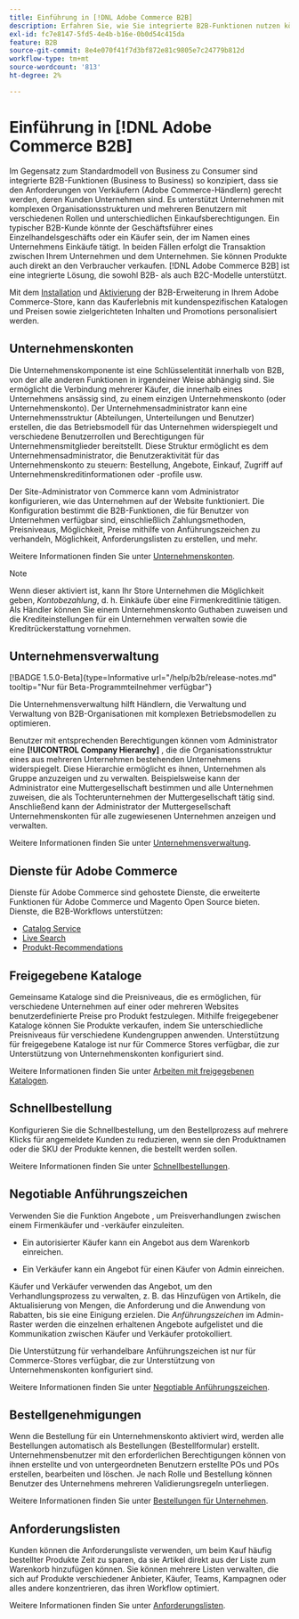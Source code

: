 ```yaml
---
title: Einführung in [!DNL Adobe Commerce B2B]
description: Erfahren Sie, wie Sie integrierte B2B-Funktionen nutzen können, um Ihre Anforderungen an Unternehmenskunden zu erfüllen.
exl-id: fc7e8147-5fd5-4e4b-b16e-0b0d54c415da
feature: B2B
source-git-commit: 8e4e070f41f7d3bf872e81c9805e7c24779b812d
workflow-type: tm+mt
source-wordcount: '813'
ht-degree: 2%

---
```


# Einführung in [!DNL Adobe Commerce B2B]

Im Gegensatz zum Standardmodell von Business zu Consumer sind integrierte B2B-Funktionen (Business to Business) so konzipiert, dass sie den Anforderungen von Verkäufern (Adobe Commerce-Händlern) gerecht werden, deren Kunden Unternehmen sind. Es unterstützt Unternehmen mit komplexen Organisationsstrukturen und mehreren Benutzern mit verschiedenen Rollen und unterschiedlichen Einkaufsberechtigungen. Ein typischer B2B-Kunde könnte der Geschäftsführer eines Einzelhandelsgeschäfts oder ein Käufer sein, der im Namen eines Unternehmens Einkäufe tätigt. In beiden Fällen erfolgt die Transaktion zwischen Ihrem Unternehmen und dem Unternehmen. Sie können Produkte auch direkt an den Verbraucher verkaufen. [!DNL Adobe Commerce B2B] ist eine integrierte Lösung, die sowohl B2B- als auch B2C-Modelle unterstützt.

Mit dem [Installation](install.md) und [Aktivierung](enable-basic-features.md) der B2B-Erweiterung in Ihrem Adobe Commerce-Store, kann das Kauferlebnis mit kundenspezifischen Katalogen und Preisen sowie zielgerichteten Inhalten und Promotions personalisiert werden.

## Unternehmenskonten

Die Unternehmenskomponente ist eine Schlüsselentität innerhalb von B2B, von der alle anderen Funktionen in irgendeiner Weise abhängig sind. Sie ermöglicht die Verbindung mehrerer Käufer, die innerhalb eines Unternehmens ansässig sind, zu einem einzigen Unternehmenskonto (oder Unternehmenskonto). Der Unternehmensadministrator kann eine Unternehmensstruktur (Abteilungen, Unterteilungen und Benutzer) erstellen, die das Betriebsmodell für das Unternehmen widerspiegelt und verschiedene Benutzerrollen und Berechtigungen für Unternehmensmitglieder bereitstellt. Diese Struktur ermöglicht es dem Unternehmensadministrator, die Benutzeraktivität für das Unternehmenskonto zu steuern: Bestellung, Angebote, Einkauf, Zugriff auf Unternehmenskreditinformationen oder -profile usw.

Der Site-Administrator von Commerce kann vom Administrator konfigurieren, wie das Unternehmen auf der Website funktioniert. Die Konfiguration bestimmt die B2B-Funktionen, die für Benutzer von Unternehmen verfügbar sind, einschließlich Zahlungsmethoden, Preisniveaus, Möglichkeit, Preise mithilfe von Anführungszeichen zu verhandeln, Möglichkeit, Anforderungslisten zu erstellen, und mehr.

Weitere Informationen finden Sie unter [Unternehmenskonten](account-companies.md).

>[!NOTE]
>
>Wenn dieser aktiviert ist, kann Ihr Store Unternehmen die Möglichkeit geben, _Kontobezahlung_, d. h. Einkäufe über eine Firmenkreditlinie tätigen. Als Händler können Sie einem Unternehmenskonto Guthaben zuweisen und die Krediteinstellungen für ein Unternehmen verwalten sowie die Kreditrückerstattung vornehmen.

## Unternehmensverwaltung

[!BADGE 1.5.0-Beta]{type=Informative url="/help/b2b/release-notes.md" tooltip="Nur für Beta-Programmteilnehmer verfügbar"}

Die Unternehmensverwaltung hilft Händlern, die Verwaltung und Verwaltung von B2B-Organisationen mit komplexen Betriebsmodellen zu optimieren.

Benutzer mit entsprechenden Berechtigungen können vom Administrator eine **[!UICONTROL Company Hierarchy]** , die die Organisationsstruktur eines aus mehreren Unternehmen bestehenden Unternehmens widerspiegelt. Diese Hierarchie ermöglicht es ihnen, Unternehmen als Gruppe anzuzeigen und zu verwalten. Beispielsweise kann der Administrator eine Muttergesellschaft bestimmen und alle Unternehmen zuweisen, die als Tochterunternehmen der Muttergesellschaft tätig sind. Anschließend kann der Administrator der Muttergesellschaft Unternehmenskonten für alle zugewiesenen Unternehmen anzeigen und verwalten.

Weitere Informationen finden Sie unter [Unternehmensverwaltung](manage-companies.md).

## Dienste für Adobe Commerce

Dienste für Adobe Commerce sind gehostete Dienste, die erweiterte Funktionen für Adobe Commerce und Magento Open Source bieten. Dienste, die B2B-Workflows unterstützen:

* [Catalog Service](https://experienceleague.adobe.com/docs/commerce-merchant-services/catalog-service/guide-overview.html)
* [Live Search](https://experienceleague.adobe.com/docs/commerce-merchant-services/live-search/guide-overview.html)
* [Produkt-Recommendations](https://experienceleague.adobe.com/docs/commerce-merchant-services/product-recommendations/guide-overview.html)

## Freigegebene Kataloge

Gemeinsame Kataloge sind die Preisniveaus, die es ermöglichen, für verschiedene Unternehmen auf einer oder mehreren Websites benutzerdefinierte Preise pro Produkt festzulegen. Mithilfe freigegebener Kataloge können Sie Produkte verkaufen, indem Sie unterschiedliche Preisniveaus für verschiedene Kundengruppen anwenden. Unterstützung für freigegebene Kataloge ist nur für Commerce Stores verfügbar, die zur Unterstützung von Unternehmenskonten konfiguriert sind.

Weitere Informationen finden Sie unter [Arbeiten mit freigegebenen Katalogen](catalog-shared.md).

## Schnellbestellung

Konfigurieren Sie die Schnellbestellung, um den Bestellprozess auf mehrere Klicks für angemeldete Kunden zu reduzieren, wenn sie den Produktnamen oder die SKU der Produkte kennen, die bestellt werden sollen.

Weitere Informationen finden Sie unter [Schnellbestellungen](quick-order.md).

## Negotiable Anführungszeichen

Verwenden Sie die Funktion Angebote , um Preisverhandlungen zwischen einem Firmenkäufer und -verkäufer einzuleiten.

* Ein autorisierter Käufer kann ein Angebot aus dem Warenkorb einreichen.

* Ein Verkäufer kann ein Angebot für einen Käufer von Admin einreichen.

Käufer und Verkäufer verwenden das Angebot, um den Verhandlungsprozess zu verwalten, z. B. das Hinzufügen von Artikeln, die Aktualisierung von Mengen, die Anforderung und die Anwendung von Rabatten, bis sie eine Einigung erzielen. Die _Anführungszeichen_ im Admin-Raster werden die einzelnen erhaltenen Angebote aufgelistet und die Kommunikation zwischen Käufer und Verkäufer protokolliert.

Die Unterstützung für verhandelbare Anführungszeichen ist nur für Commerce-Stores verfügbar, die zur Unterstützung von Unternehmenskonten konfiguriert sind.

Weitere Informationen finden Sie unter [Negotiable Anführungszeichen](quotes.md).

## Bestellgenehmigungen

Wenn die Bestellung für ein Unternehmenskonto aktiviert wird, werden alle Bestellungen automatisch als Bestellungen (Bestellformular) erstellt. Unternehmensbenutzer mit den erforderlichen Berechtigungen können von ihnen erstellte und von untergeordneten Benutzern erstellte POs und POs erstellen, bearbeiten und löschen. Je nach Rolle und Bestellung können Benutzer des Unternehmens mehreren Validierungsregeln unterliegen.

Weitere Informationen finden Sie unter [Bestellungen für Unternehmen](purchase-order-flow.md).

## Anforderungslisten

Kunden können die Anforderungsliste verwenden, um beim Kauf häufig bestellter Produkte Zeit zu sparen, da sie Artikel direkt aus der Liste zum Warenkorb hinzufügen können. Sie können mehrere Listen verwalten, die sich auf Produkte verschiedener Anbieter, Käufer, Teams, Kampagnen oder alles andere konzentrieren, das ihren Workflow optimiert.

Weitere Informationen finden Sie unter [Anforderungslisten](requisition-lists.md).
